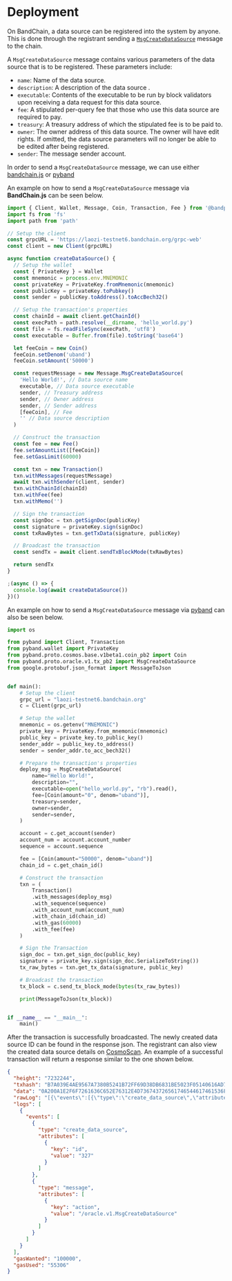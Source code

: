 # Deployment

On BandChain, a data source can be registered into the system by anyone. This is done through the registrant sending
a [`MsgCreateDataSource`](/core-concepts/protocol-messages#msgcreatedatasource) message to the chain.

A `MsgCreateDataSource` message contains various parameters of the data source that is to be registered. These
parameters include:

- `name`: Name of the data source.
- `description`: A description of the data source .
- `executable`: Contents of the executable to be run by block validators upon receiving a data request for this data
  source.
- `fee`: A stipulated per-query fee that those who use this data source are required to pay.
- `treasury`: A treasury address of which the stipulated fee is to be paid to.
- `owner`: The owner address of this data source. The owner will have edit rights. If omitted, the data source
  parameters will no longer be able to be edited after being registered.
- `sender`: The message sender account.

In order to send a `MsgCreateDataSource` message, we can use either
[bandchain.js](/develop/developer-tools/bandchain.js/getting-started) or
[pyband](/develop/developer-tools/pyband/getting-started)

An example on how to send a `MsgCreateDataSource` message via **BandChain.js** can be seen below.

```javascript
import { Client, Wallet, Message, Coin, Transaction, Fee } from '@bandprotocol/bandchain.js'
import fs from 'fs'
import path from 'path'

// Setup the client
const grpcURL = 'https://laozi-testnet6.bandchain.org/grpc-web'
const client = new Client(grpcURL)

async function createDataSource() {
  // Setup the wallet
  const { PrivateKey } = Wallet
  const mnemonic = process.env.MNEMONIC
  const privateKey = PrivateKey.fromMnemonic(mnemonic)
  const publicKey = privateKey.toPubkey()
  const sender = publicKey.toAddress().toAccBech32()

  // Setup the transaction's properties
  const chainId = await client.getChainId()
  const execPath = path.resolve(__dirname, 'hello_world.py')
  const file = fs.readFileSync(execPath, 'utf8')
  const executable = Buffer.from(file).toString('base64')

  let feeCoin = new Coin()
  feeCoin.setDenom('uband')
  feeCoin.setAmount('50000')

  const requestMessage = new Message.MsgCreateDataSource(
    'Hello World!', // Data source name
    executable, // Data source executable
    sender, // Treasury address
    sender, // Owner address
    sender, // Sender address
    [feeCoin], // Fee
    '' // Data source description
  )

  // Construct the transaction
  const fee = new Fee()
  fee.setAmountList([feeCoin])
  fee.setGasLimit(60000)

  const txn = new Transaction()
  txn.withMessages(requestMessage)
  await txn.withSender(client, sender)
  txn.withChainId(chainId)
  txn.withFee(fee)
  txn.withMemo('')

  // Sign the transaction
  const signDoc = txn.getSignDoc(publicKey)
  const signature = privateKey.sign(signDoc)
  const txRawBytes = txn.getTxData(signature, publicKey)

  // Broadcast the transaction
  const sendTx = await client.sendTxBlockMode(txRawBytes)

  return sendTx
}

;(async () => {
  console.log(await createDataSource())
})()
```

An example on how to send a `MsgCreateDataSource` message via
[pyband](/develop/developer-tools/pyband/getting-started) can also be seen below.

```python
import os

from pyband import Client, Transaction
from pyband.wallet import PrivateKey
from pyband.proto.cosmos.base.v1beta1.coin_pb2 import Coin
from pyband.proto.oracle.v1.tx_pb2 import MsgCreateDataSource
from google.protobuf.json_format import MessageToJson


def main():
    # Setup the client
    grpc_url = "laozi-testnet6.bandchain.org"
    c = Client(grpc_url)

    # Setup the wallet
    mnemonic = os.getenv("MNEMONIC")
    private_key = PrivateKey.from_mnemonic(mnemonic)
    public_key = private_key.to_public_key()
    sender_addr = public_key.to_address()
    sender = sender_addr.to_acc_bech32()

    # Prepare the transaction's properties
    deploy_msg = MsgCreateDataSource(
        name="Hello World!",
        description="",
        executable=open("hello_world.py", "rb").read(),
        fee=[Coin(amount="0", denom="uband")],
        treasury=sender,
        owner=sender,
        sender=sender,
    )

    account = c.get_account(sender)
    account_num = account.account_number
    sequence = account.sequence

    fee = [Coin(amount="50000", denom="uband")]
    chain_id = c.get_chain_id()

    # Construct the transaction
    txn = (
        Transaction()
        .with_messages(deploy_msg)
        .with_sequence(sequence)
        .with_account_num(account_num)
        .with_chain_id(chain_id)
        .with_gas(60000)
        .with_fee(fee)
    )

    # Sign the Transaction
    sign_doc = txn.get_sign_doc(public_key)
    signature = private_key.sign(sign_doc.SerializeToString())
    tx_raw_bytes = txn.get_tx_data(signature, public_key)

    # Broadcast the transaction
    tx_block = c.send_tx_block_mode(bytes(tx_raw_bytes))

    print(MessageToJson(tx_block))


if __name__ == "__main__":
    main()

```

After the transaction is successfully broadcasted. The newly created data source ID can be found in the response json.
The registrant can also view the created data source details on [CosmoScan](https://cosmoscan.io/data-sources/). An
example of a successful transaction will return a response similar to the one shown below.

```json
{
  "height": "7232244",
  "txhash": "B7A039E4AE9567A7380B5241B72FF69D38DB6831BE5023F05140616AD71FFA62",
  "data": "0A200A1E2F6F7261636C652E76312E4D736743726561746544617461536F75726365",
  "rawLog": "[{\"events\":[{\"type\":\"create_data_source\",\"attributes\":[{\"key\":\"id\",\"value\":\"327\"}]},{\"type\":\"message\",\"attributes\":[{\"key\":\"action\",\"value\":\"/oracle.v1.MsgCreateDataSource\"}]}]}]",
  "logs": [
    {
      "events": [
        {
          "type": "create_data_source",
          "attributes": [
            {
              "key": "id",
              "value": "327"
            }
          ]
        },
        {
          "type": "message",
          "attributes": [
            {
              "key": "action",
              "value": "/oracle.v1.MsgCreateDataSource"
            }
          ]
        }
      ]
    }
  ],
  "gasWanted": "100000",
  "gasUsed": "55306"
}
```
